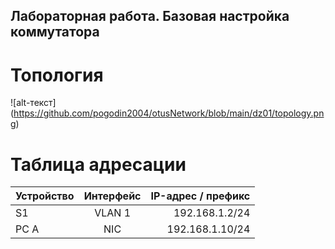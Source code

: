 ## Лабораторная работа. Базовая настройка коммутатора 
# Топология
![alt-текст] (https://github.com/pogodin2004/otusNetwork/blob/main/dz01/topology.png)
# Таблица адресации

| Устройство    | Интерфейс          | IP-адрес / префикс |
| ------------- |:------------------:| ------------------:|
| S1            | VLAN 1             |     192.168.1.2/24 |
| PC A          | NIC                |    192.168.1.10/24 |
